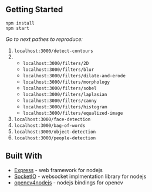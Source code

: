 ## Getting Started

```
npm install
npm start
```
_Go to next pathes to reproduce:_
1. `localhost:3000/detect-contours`
2.  
    - `localhost:3000/filters/2D`
    - `localhost:3000/filters/blur`
    - `localhost:3000/filters/dilate-and-erode`
    - `localhost:3000/filters/morphology`
    - `localhost:3000/filters/sobel`
    - `localhost:3000/filters/laplasian`
    - `localhost:3000/filters/canny`
    - `localhost:3000/filters/histogram`
    - `localhost:3000/filters/equalized-image`
3. `localhost:3000/face-detection`
4. `localhost:3000/bag-of-words`
5. `localhost:3000/object-detection`
6. `localhost:3000/people-detection`


## Built With

* [Express](https://expressjs.com/) - web framework for nodejs
* [SocketIO](https://socket.io/) - websocket implmentation library for nodejs
* [opencv4nodejs](https://github.com/justadudewhohacks/opencv4nodejs) - nodejs bindings for opencv
